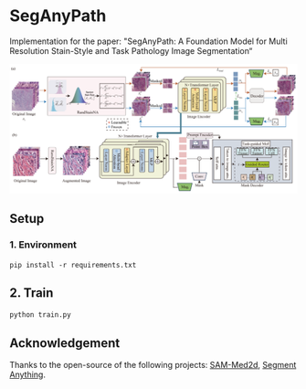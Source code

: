 # SegAnyPath

Implementation for the paper: "SegAnyPath: A Foundation Model for Multi Resolution Stain-Style and Task Pathology Image Segmentation“

![framework](img/overall.png)

## Setup

### 1. Environment

```
pip install -r requirements.txt
```




## 2. Train
```
python train.py

```

## Acknowledgement

Thanks to the open-source of the following projects: [SAM-Med2d](https://github.com/OpenGVLab/SAM-Med2D), [Segment Anything](https://github.com/facebookresearch/segment-anything).




